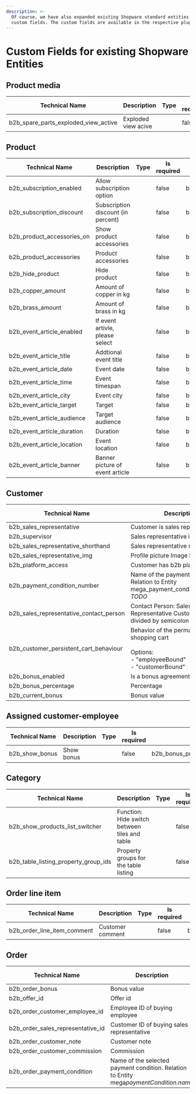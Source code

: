 ```yaml
---
description: >-
  Of course, we have also expanded existing Shopware standard entities with
  custom fields. The custom fields are available in the respective plugins.
---
```


# Custom Fields for existing Shopware Entities

## Product media

<table><thead><tr><th>Technical Name</th><th>Description</th><th data-type="select">Type</th><th data-type="checkbox">Is required</th><th>Set</th><th>Plugin</th></tr></thead><tbody><tr><td>b2b_spare_parts_exploded_view_active</td><td>Exploded view acive</td><td></td><td>false</td><td>b2b_spare_parts_product_set</td><td>B2bSpareParts</td></tr></tbody></table>

## Product

<table><thead><tr><th>Technical Name</th><th>Description</th><th data-type="select">Type</th><th data-type="checkbox">Is required</th><th>Set</th><th>Plugin</th></tr></thead><tbody><tr><td>b2b_subscription_enabled</td><td>Allow subscription option</td><td></td><td>false</td><td>b2b_product_subscription_set</td><td>B2bProductSubscription</td></tr><tr><td>b2b_subscription_discount</td><td>Subscription discount (in percent)</td><td></td><td>false</td><td>b2b_product_subscription_set</td><td>B2bProductSubscription</td></tr><tr><td>b2b_product_accessories_on</td><td>Show product accessories</td><td></td><td>false</td><td>b2b_product_accessories_set</td><td>B2bSpareParts</td></tr><tr><td>b2b_product_accessories</td><td>Product accessories</td><td></td><td>false</td><td>b2b_product_accessories_set</td><td>B2bSpareParts</td></tr><tr><td>b2b_hide_product</td><td>Hide product</td><td></td><td>false</td><td>b2b_product_general_set</td><td>B2bSellersCore</td></tr><tr><td>b2b_copper_amount</td><td>Amount of copper in kg</td><td></td><td>false</td><td>b2b_copper_brass_set</td><td>B2bSpareParts</td></tr><tr><td>b2b_brass_amount</td><td>Amount of brass in kg</td><td></td><td>false</td><td>b2b_copper_brass_set</td><td>B2bSpareParts</td></tr><tr><td>b2b_event_article_enabled</td><td>If event artivle, please select</td><td></td><td>false</td><td>b2b_event_article_set</td><td>B2bEventArticle</td></tr><tr><td>b2b_event_article_title</td><td>Addtional event title</td><td></td><td>false</td><td>b2b_event_article_set</td><td>B2bEventArticle</td></tr><tr><td>b2b_event_article_date</td><td>Event date</td><td></td><td>false</td><td>b2b_event_article_set</td><td>B2bEventArticle</td></tr><tr><td>b2b_event_article_time</td><td>Event timespan</td><td></td><td>false</td><td>b2b_event_article_set</td><td>B2bEventArticle</td></tr><tr><td>b2b_event_article_city</td><td>Event city</td><td></td><td>false</td><td>b2b_event_article_set</td><td>B2bEventArticle</td></tr><tr><td>b2b_event_article_target</td><td>Target</td><td></td><td>false</td><td>b2b_event_article_set</td><td>B2bEventArticle</td></tr><tr><td>b2b_event_article_audience</td><td>Target audience</td><td></td><td>false</td><td>b2b_event_article_set</td><td>B2bEventArticle</td></tr><tr><td>b2b_event_article_duration</td><td>Duration</td><td></td><td>false</td><td>b2b_event_article_set</td><td>B2bEventArticle</td></tr><tr><td>b2b_event_article_location</td><td>Event location</td><td></td><td>false</td><td>b2b_event_article_set</td><td>B2bEventArticle</td></tr><tr><td>b2b_event_article_banner</td><td>Banner picture of event article</td><td></td><td>false</td><td>b2b_event_article_set</td><td>B2bEventArticle</td></tr></tbody></table>

## Customer

<table><thead><tr><th>Technical Name</th><th>Description</th><th data-type="select">Type</th><th data-type="checkbox">Is required</th><th>Set</th><th>Plugin</th></tr></thead><tbody><tr><td>b2b_sales_representative</td><td>Customer is sales representative</td><td></td><td>false</td><td>b2b_sales_representative_set</td><td>B2bSellersCore</td></tr><tr><td>b2b_supervisor</td><td>Sales representative is a supervisor</td><td></td><td>false</td><td>b2b_sales_representative_set</td><td>B2bSellersCore</td></tr><tr><td>b2b_sales_representative_shorthand</td><td>Sales representative shorthand</td><td></td><td>false</td><td>b2b_sales_representative_set</td><td>B2bSellersCore</td></tr><tr><td>b2b_sales_representative_img</td><td>Profile picture Image Path </td><td></td><td>false</td><td>b2b_sales_representative_set</td><td>B2bSellersCore</td></tr><tr><td>b2b_platform_access</td><td>Customer has b2b platform access</td><td></td><td>false</td><td>b2b_customer_set</td><td>B2bSellersCore</td></tr><tr><td>b2b_payment_condition_number</td><td>Name of the payment condition. Relation to Entity mega_payment_condition.repository <br><em>TODO</em></td><td></td><td>false</td><td>b2b_customer_set</td><td>B2bSellersCore</td></tr><tr><td>b2b_sales_representative_contact_person</td><td>Contact Person: Sales Representative CustomerNumbers, divided by semicolon</td><td></td><td>false</td><td>b2b_customer_set</td><td>B2bSellersCore</td></tr><tr><td>b2b_customer_persistent_cart_behaviour</td><td>Behavior of the permanent shopping cart<br><br>Options:<br> - "employeeBound" <br> - "customerBound"</td><td></td><td>false</td><td>b2b_customer_set</td><td>B2bSellersCore</td></tr><tr><td>b2b_bonus_enabled</td><td>Is a bonus agreement</td><td></td><td>false</td><td>b2b_bonus_program_customer_set</td><td>B2bBonusProgram</td></tr><tr><td>b2b_bonus_percentage</td><td>Percentage</td><td></td><td>false</td><td>b2b_bonus_program_customer_set</td><td>B2bBonusProgram</td></tr><tr><td>b2b_current_bonus</td><td>Bonus value</td><td></td><td>false</td><td>b2b_bonus_program_customer_set</td><td>B2bBonusProgram</td></tr></tbody></table>

## Assigned customer-employee

<table><thead><tr><th>Technical Name</th><th>Description</th><th data-type="select">Type</th><th data-type="checkbox">Is required</th><th>Set</th><th>Plugin</th></tr></thead><tbody><tr><td>b2b_show_bonus</td><td>Show bonus</td><td></td><td>false</td><td>b2b_bonus_program_contact_set</td><td>B2bBonusProgram</td></tr></tbody></table>

## Category

<table><thead><tr><th>Technical Name</th><th>Description</th><th data-type="select">Type</th><th data-type="checkbox">Is required</th><th>Set</th><th>Plugin</th></tr></thead><tbody><tr><td>b2b_show_products_list_switcher</td><td>Function: Hide switch between tiles and table</td><td></td><td>false</td><td>b2b_category_set</td><td>B2bSellersCore</td></tr><tr><td>b2b_table_listing_property_group_ids</td><td>Property groups for the table listing</td><td></td><td>false</td><td>b2b_category_set</td><td>B2bSellersCore</td></tr></tbody></table>

## Order line item

<table><thead><tr><th>Technical Name</th><th>Description</th><th data-type="select">Type</th><th data-type="checkbox">Is required</th><th>Set</th><th>Plugin</th></tr></thead><tbody><tr><td>b2b_order_line_item_comment</td><td>Customer comment</td><td></td><td>false</td><td>b2b_order_line_item_set</td><td>B2bSellersCore</td></tr></tbody></table>

## Order

<table><thead><tr><th>Technical Name</th><th>Description</th><th data-type="select">Type</th><th data-type="checkbox">Is required</th><th>Set</th><th>Plugin</th></tr></thead><tbody><tr><td>b2b_order_bonus</td><td>Bonus value</td><td></td><td>false</td><td>b2b_bonus_program_order_set</td><td>B2bBonusProgram</td></tr><tr><td>b2b_offer_id</td><td>Offer id</td><td></td><td>false</td><td>b2b_order_offer_set</td><td>B2bOffer</td></tr><tr><td>b2b_order_customer_employee_id</td><td>Employee ID of buying employee</td><td></td><td>false</td><td>b2b_order_set</td><td>B2bSellersCore</td></tr><tr><td>b2b_order_sales_representative_id</td><td>Customer ID of buying  sales representative </td><td></td><td>false</td><td>b2b_order_set</td><td>B2bSellersCore</td></tr><tr><td>b2b_order_customer_note</td><td>Customer note</td><td></td><td>false</td><td>b2b_order_set</td><td>B2bSellersCore</td></tr><tr><td>b2b_order_customer_commission</td><td>Commission</td><td></td><td>false</td><td>b2b_order_set</td><td>B2bSellersCore</td></tr><tr><td>b2b_order_payment_condition</td><td>Name of the selected payment condition. Relation to Entity mega<em>paymentCondition.name</em> <br></td><td></td><td>false</td><td>b2b_order_set</td><td>B2bSellersCore</td></tr></tbody></table>
